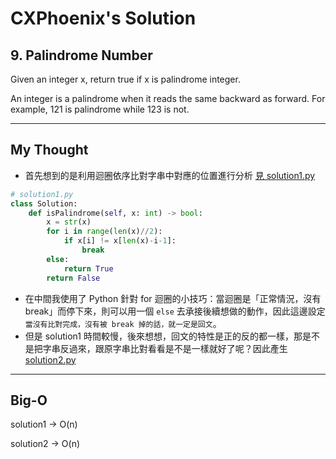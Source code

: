 CXPhoenix's Solution
===

## 9. Palindrome Number
Given an integer x, return true if x is palindrome integer.

An integer is a palindrome when it reads the same backward as forward. For example, 121 is palindrome while 123 is not.

---
## My Thought
- 首先想到的是利用迴圈依序比對字串中對應的位置進行分析 [見 solution1.py](./solution1.py)
```python
# solution1.py
class Solution:
    def isPalindrome(self, x: int) -> bool:
        x = str(x)
        for i in range(len(x)//2):
            if x[i] != x[len(x)-i-1]:
                break
        else:
            return True
        return False
```
- 在中間我使用了 Python 針對 for 迴圈的小技巧：當迴圈是「正常情況，沒有 break」而停下來，則可以用一個 `else` 去承接後續想做的動作，因此這邊設定 `當沒有比對完成，沒有被 break 掉的話，就一定是回文`。
- 但是 solution1 時間較慢，後來想想，回文的特性是正的反的都一樣，那是不是把字串反過來，跟原字串比對看看是不是一樣就好了呢？因此產生 [solution2.py](./solution2.py)

---
## Big-O
solution1 ->  O(n)

solution2 ->  O(n)